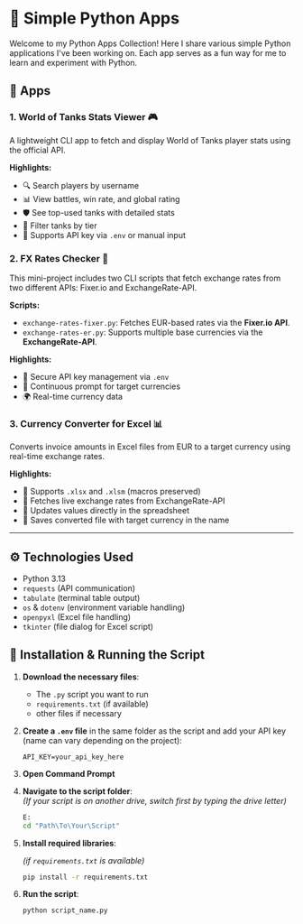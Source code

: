 # 🐍 Simple Python Apps

Welcome to my Python Apps Collection! Here I share various simple Python applications I've been working on. Each app serves as a fun way for me to learn and experiment with Python.

## 🧩 Apps

### 1. **World of Tanks Stats Viewer** 🎮

A lightweight CLI app to fetch and display World of Tanks player stats using the official API.

**Highlights:**
- 🔍 Search players by username  
- 📊 View battles, win rate, and global rating  
- 🛡️ See top-used tanks with detailed stats  
- 🎯 Filter tanks by tier  
- 🔐 Supports API key via `.env` or manual input

### 2. **FX Rates Checker** 💱

This mini-project includes two CLI scripts that fetch exchange rates from two different APIs: Fixer.io and ExchangeRate-API.

**Scripts:**
- `exchange-rates-fixer.py`: Fetches EUR-based rates via the **Fixer.io API**.  
- `exchange-rates-er.py`: Supports multiple base currencies via the **ExchangeRate-API**.

**Highlights:**
- 🔑 Secure API key management via `.env`
- 🔁 Continuous prompt for target currencies
- 🌍 Real-time currency data

### 3. **Currency Converter for Excel** 📊

Converts invoice amounts in Excel files from EUR to a target currency using real-time exchange rates.

**Highlights:**
- 📁 Supports `.xlsx` and `.xlsm` (macros preserved)
- 💱 Fetches live exchange rates from ExchangeRate-API
- 📌 Updates values directly in the spreadsheet
- 💾 Saves converted file with target currency in the name

---

## ⚙️ Technologies Used

- Python 3.13  
- `requests` (API communication)  
- `tabulate` (terminal table output)  
- `os` & `dotenv` (environment variable handling)  
- `openpyxl` (Excel file handling)  
- `tkinter` (file dialog for Excel script)

## 🚀 Installation & Running the Script

1. **Download the necessary files**:
   - The `.py` script you want to run
   - `requirements.txt` (if available)
   - other files if necessary

2. **Create a `.env` file** in the same folder as the script and add your API key (name can vary depending on the project):

   ```env
   API_KEY=your_api_key_here
   ```

3. **Open Command Prompt**

4. **Navigate to the script folder**:  
   *(If your script is on another drive, switch first by typing the drive letter)*

   ```bash
   E:
   cd "Path\To\Your\Script"
   ```

5. **Install required libraries**:
   
   *(if `requirements.txt` is available)*
   
   ```bash
   pip install -r requirements.txt
   ```

7. **Run the script**:

   ```bash
   python script_name.py
   ```
